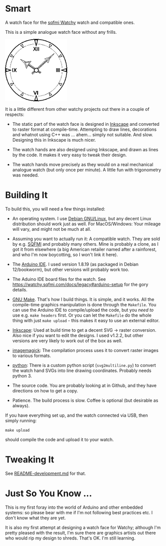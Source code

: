 # Smart #

A watch face for the [sqfmi Watchy](https://watchy.sqfmi.com/) watch
and compatible ones.

This is a simple analogue watch face without any frills.

![Screen shot of watch face](screenshot.png)

It is a little different from other watchy projects out there in a
couple of respects:

 * The static part of the watch face is designed in
   [Inkscape](https://inkscape.org/) and converted to raster format at
   compile-time.  Attempting to draw lines, decorations and whatnot
   using C++ was ... ahem... simply not suitable. And slow.  Designing
   this in Inkscape is much nicer.

 * The watch hands are also designed using Inkscape, and drawn as
   lines by the code. It makes it very easy to tweak their design.
 
 * The watch hands move precisely as they would on a real mechanical
   analogue watch (but only once per minute). A little fun with
   trigonometry was needed.

# Building It #

To build this, you will need a few things installed:

 * An operating system. I use [Debian GNU/Linux](https://debian.org),
   but any decent Linux distribution should work just as well.  For
   MacOS/Windows: Your mileage will vary, and might not be much at
   all.
 
 * Assuming you want to actually run it: A compatible watch. They are
   sold by e.g. [SQFMI](https://watchy.sqfmi.com/) and probably many
   others. Mine is probably a clone, as I got it from elsewhere (a big
   American retailer named after a rainforest, and who I'm now
   boycotting, so I won't link it here).
 
 * The [Arduino IDE](https://www.arduino.cc/en/software). I used
   version 1.8.19 (as packaged in Debian 12/bookworm), but other
   versions will probably work too.

 * The Aduino IDE board files for the watch. See
   <https://watchy.sqfmi.com/docs/legacy#arduino-setup> for the gory
   details.
 
 * [GNU Make](https://www.gnu.org/software/make/). That's how I build
   things. It is simple, and it works. All the compile-time graphics
   manipulation is done through the `Makefile`.  You can use the
   Arduino IDE to compile/upload the code, but you _need to_ use
   e.g. `make headers` first. Or you can let the `Makefile` do the
   whole thing with just `make upload` - this makes it easy to use an
   external editor.

 * [Inkscape](https://inkscape.org/): Used at build time to get a
   decent SVG -> raster conversion. Also nice if you want to edit the
   designs. I used v1.2.2, but other versions are very likely to work
   out of the box as well.
   
 * [imagemagick](https://imagemagick.org): The compilation process
   uses it to convert raster images to various formats.
   
 * [python](https://www.python.org/): There is a custom python script
   (`svg2multiline.py`) to convert the watch hand SVGs into line
   drawing coordinates. Probably needs python 3.

 * The source code. You are probably looking at in Github, and they
   have directions on how to get a copy.

 * Patience. The build process is slow. Coffee is optional (but
   desirable as always).

If you have everything set up, and the watch connected via USB, then
simply running:

    make upload

should compile the code and upload it to your watch.

# Tweaking It #

See [README-development.md](README-development.md) for that.

# Just So You Know ... #

This is my first foray into the world of Arduino and other embedded
systems: so please bear with me if I'm not following best practices
etc. I don't know what they are yet.

It is also my first attempt at designing a watch face for Watchy;
although I'm pretty pleased with the result, I'm sure there are
graphics artists out there who would rip my design to shreds. That's
OK. I'm still learning.

